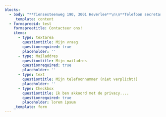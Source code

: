 ```yaml
---
blocks:
  - body: "**Tiensesteenweg 190, 3001 Heverlee**\n\n**Telefoon secretariaat:\_+32 16 25 04 59**\n\nE-mail:\_[franciscusheverlee@gmail.com](mailto:franciscusheverlee@gmail.com)\n"
    _template: content
  - formspreeid: test
    formspreetitle: Contacteer ons!
    items:
      - type: textarea
        questiontitle: Mijn vraag
        questionrequired: true
        placeholder: ''
      - type: Mailaddres
        questiontitle: Mijn mailadres
        questionrequired: true
        placeholder: ''
      - type: text
        questiontitle: Mijn telefoonnummer (niet verplicht!)
        placeholder: ''
      - type: Checkbox
        questiontitle: Ik ben akkoord met de privacy....
        questionrequired: true
        placeholder: lorem ipsum
    _template: form
---
```


